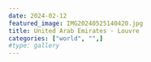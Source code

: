 ```yaml
---
date: 2024-02-12
featured_image: IMG20240525140420.jpg
title: United Arab Emirates - Louvre
categories: ["world", "",]
#type: gallery
---
```

